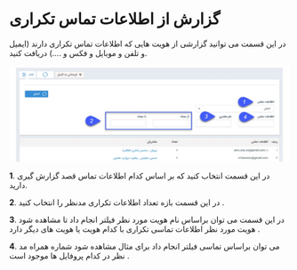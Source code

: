 # گزارش از اطلاعات تماس تکراری

در این قسمت می توانید گزارشی از هویت هایی که اطلاعات تماس تکراری دارند (ایمیل و تلفن و موبایل و فکس و ....) دریافت کنید.

![](DuplicateContactInformation.jpg)

**1**. در این قسمت انتخاب کنید که بر اساس کدام اطلاعات تماس قصد گزارش گیری دارید.

**2**. در این قسمت بازه تعداد اطلاعات تکراری مدنظر را انتخاب کنید .

**3**.  در این قسمت می توان براساس نام هویت مورد نظر فیلتر انجام داد تا مشاهده شود هویت مورد نظر اطلاعات تماسی تکراری با کدام هویت یا هویت های دیگر دارد .

**4**. می توان براساس تماسی فیلتر انجام داد برای مثال مشاهده شود شماره همراه مد نظر در کدام پروفایل ها موجود است .
